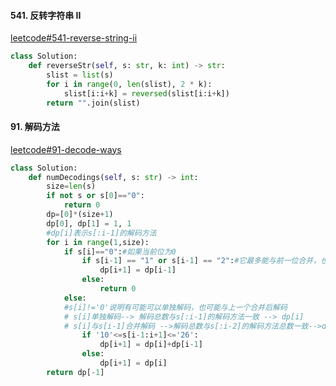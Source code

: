
#### 541. 反转字符串 II
[leetcode#541-reverse-string-ii](https://leetcode-cn.com/problems/reverse-string-ii/)

```python
class Solution:
    def reverseStr(self, s: str, k: int) -> str:
        slist = list(s)
        for i in range(0, len(slist), 2 * k):
            slist[i:i+k] = reversed(slist[i:i+k])
        return "".join(slist)
```
#### 91. 解码方法
[leetcode#91-decode-ways](https://leetcode-cn.com/problems/decode-ways/)

```python
class Solution:
    def numDecodings(self, s: str) -> int:
        size=len(s)
        if not s or s[0]=="0":
            return 0
        dp=[0]*(size+1)
        dp[0], dp[1] = 1, 1
        #dp[i]表示s[:i-1]的解码方法
        for i in range(1,size):
            if s[i]=="0":#如果当前位为0
                if s[i-1] == "1" or s[i-1] == "2":#它最多能与前一位合并，也就是与s[:i-2]的解码方法树相同-->dp[i-1]
                    dp[i+1] = dp[i-1]
                else:
                    return 0
            else:
            #s[i]!='0'说明有可能可以单独解码，也可能与上一个合并后解码
            # s[i]单独解码--> 解码总数与s[:i-1]的解码方法一致 --> dp[i]
            # s[i]与s[i-1]合并解码 -->解码总数与s[:i-2]的解码方法总数一致-->dp[i-1]
                if '10'<=s[i-1:i+1]<='26':
                    dp[i+1] = dp[i]+dp[i-1] 
                else:
                    dp[i+1] = dp[i]
        return dp[-1]
```
